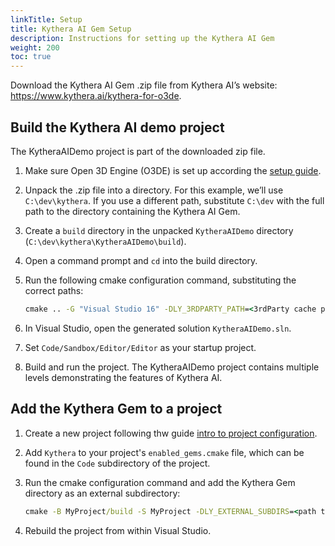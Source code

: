 ```yaml
---
linkTitle: Setup
title: Kythera AI Gem Setup
description: Instructions for setting up the Kythera AI Gem
weight: 200
toc: true
---
```


Download the Kythera AI Gem .zip file from Kythera AI’s website: https://www.kythera.ai/kythera-for-o3de.

## Build the Kythera AI demo project

The KytheraAIDemo project is part of the downloaded zip file.

1. Make sure Open 3D Engine (O3DE) is set up according the [setup guide](/docs/welcome-guide/setup/).

1. Unpack the .zip file into a directory. For this example, we’ll use `C:\dev\kythera`. If you use a different path, substitute `C:\dev` with the full path to the directory containing the Kythera AI Gem.

1. Create a `build` directory in the unpacked `KytheraAIDemo` directory (`C:\dev\kythera\KytheraAIDemo\build`).

1. Open a command prompt and `cd` into the build directory.

1. Run the following cmake configuration command, substituting the correct paths:

    ```cmd
    cmake .. -G "Visual Studio 16" -DLY_3RDPARTY_PATH=<3rdParty cache path> -DLY_EXTERNAL_SUBDIRS=<path to unpacked zip/Gems/Kythera> -DLY_UNITY_BUILD=ON`
    ```

1. In Visual Studio, open the generated solution `KytheraAIDemo.sln`.

1. Set `Code/Sandbox/Editor/Editor` as your startup project.

1. Build and run the project. The KytheraAIDemo project contains multiple levels demonstrating the features of Kythera AI.

## Add the Kythera Gem to a project

1. Create a new project following thw guide [intro to project configuration](/docs/welcome-guide/get-started/project-config).

1. Add `Kythera` to your project's `enabled_gems.cmake` file, which can be found in the `Code` subdirectory of the project.

1. Run the cmake configuration command and add the Kythera Gem directory as an external subdirectory:

    ```cmd
    cmake -B MyProject/build -S MyProject -DLY_EXTERNAL_SUBDIRS=<path to unpacked zip>\Gems\Kythera`
    ```

1. Rebuild the project from within Visual Studio.
